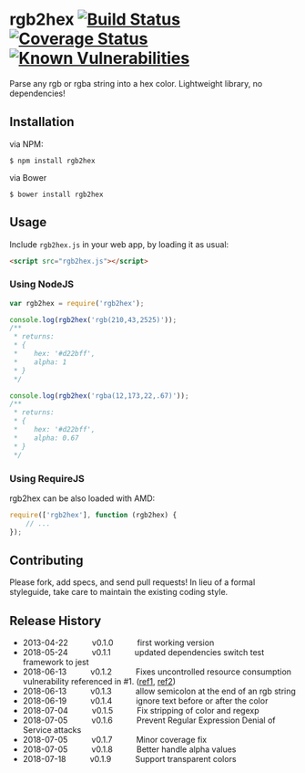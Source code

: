 rgb2hex [![Build Status](https://travis-ci.org/christian-bromann/rgb2hex.svg?branch=master)](https://travis-ci.org/christian-bromann/rgb2hex) [![Coverage Status](https://coveralls.io/repos/christian-bromann/rgb2hex/badge.png)](https://coveralls.io/r/christian-bromann/rgb2hex) [![Known Vulnerabilities](https://snyk.io/test/github/christian-bromann/rgb2hex/badge.svg?targetFile=package.json)](https://snyk.io/test/github/christian-bromann/rgb2hex?targetFile=package.json)
=======

Parse any rgb or rgba string into a hex color. Lightweight library, no dependencies!

## Installation

via NPM:
```
$ npm install rgb2hex
```

via Bower
```
$ bower install rgb2hex
```

## Usage

Include `rgb2hex.js` in your web app, by loading it as usual:

```html
<script src="rgb2hex.js"></script>
```

### Using NodeJS

```js
var rgb2hex = require('rgb2hex');

console.log(rgb2hex('rgb(210,43,2525)'));
/**
 * returns:
 * {
 *    hex: '#d22bff',
 *    alpha: 1
 * }
 */

console.log(rgb2hex('rgba(12,173,22,.67)'));
/**
 * returns:
 * {
 *    hex: '#d22bff',
 *    alpha: 0.67
 * }
 */
```

### Using RequireJS

rgb2hex can be also loaded with AMD:

```js
require(['rgb2hex'], function (rgb2hex) {
    // ...
});
```

## Contributing
Please fork, add specs, and send pull requests! In lieu of a formal styleguide, take care to
maintain the existing coding style.

## Release History
* 2013-04-22   v0.1.0   first working version
* 2018-05-24   v0.1.1   updated dependencies switch test framework to jest
* 2018-06-13   v0.1.2   Fixes uncontrolled resource consumption vulnerability referenced in #1. ([ref1](https://nodesecurity.io/advisories/647), [ref2](https://snyk.io/vuln/npm:rgb2hex:20180429))
* 2018-06-13   v0.1.3   allow semicolon at the end of an rgb string
* 2018-06-19   v0.1.4   ignore text before or after the color
* 2018-07-04   v0.1.5   Fix stripping of color and regexp
* 2018-07-05   v0.1.6   Prevent Regular Expression Denial of Service attacks
* 2018-07-05   v0.1.7   Minor coverage fix
* 2018-07-05   v0.1.8   Better handle alpha values
* 2018-07-18   v0.1.9   Support transparent colors